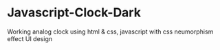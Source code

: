 # Javascript-Clock-Dark
 Working analog clock using html & css, javascript with css neumorphism effect UI design
